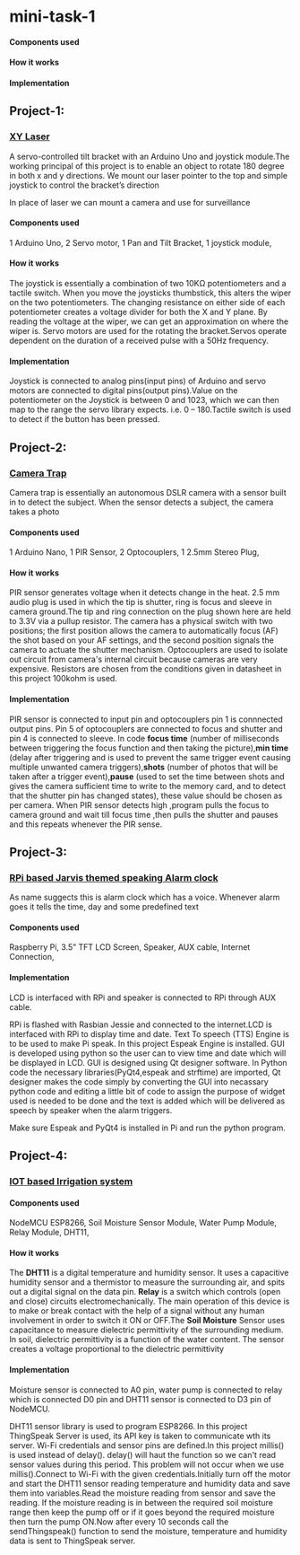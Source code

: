 # mini-task-1

#### Components used
#### How it works
#### Implementation

## Project-1:
### [XY Laser](https://diyodemag.com/projects/xy_lasyer_arduino_pan_tilt_servo_laser_pointer_project)
  
A servo-controlled tilt bracket with an Arduino Uno and joystick module.The working principal of this project is to enable an object to rotate 180 degree in both x and y directions. We mount our laser pointer to the top and simple joystick to control the bracket’s direction

In place of laser we can mount a camera and use for surveillance

#### Components used

1 Arduino Uno,
2 Servo	motor,
1 Pan and Tilt Bracket,
1 joystick module,

#### How it works
The joystick is essentially a combination of two 10KΩ potentiometers and a tactile switch. When you move the joysticks thumbstick, this alters the wiper on the two potentiometers. The changing resistance on either side of each potentiometer creates a voltage divider for both the X and Y plane. By reading the voltage at the wiper, we can get an approximation on where the wiper is.
Servo motors are used for the rotating the bracket.Servos operate dependent on the duration of a received pulse with a 50Hz frequency.

#### Implementation
Joystick is connected to analog pins(input pins) of Arduino and servo motors are connected to digital pins(output pins).Value on the potentiometer on the Joystick is between 0 and 1023, which we can then map to the range the servo library expects. i.e. 0 – 180.Tactile switch is used to detect if the button has been pressed.


## Project-2:
### [Camera Trap](https://diyodemag.com/projects/camera_trap)

Camera trap is essentially an autonomous DSLR camera with a sensor built in to detect the subject. When the sensor detects a subject, the camera takes a photo

#### Components used

1 Arduino Nano, 
1 PIR Sensor,
2 Optocouplers,	
1 2.5mm Stereo Plug,

#### How it works

PIR sensor generates voltage when it detects change in the heat. 2.5 mm audio plug is used in which the tip is shutter, ring is focus and sleeve in camera ground.The tip and ring connection on the plug shown here are held to 3.3V via a pullup resistor. The camera has a physical switch with two positions; the first position allows the camera to automatically focus (AF) the shot based on your AF settings, and the second position signals the camera to actuate the shutter mechanism. Optocouplers are used to isolate out circuit from camera's internal circuit because cameras are very expensive. Resistors are chosen from the conditions given in datasheet in this project 100kohm is used.  
#### Implementation

PIR sensor is connected to input pin and optocouplers pin 1 is connnected output pins. Pin 5 of optocouplers are connected to focus and shutter and pin 4 is connected to sleeve. In code **focus time** (number of milliseconds between triggering the focus function and then taking the picture),**min time** (delay after triggering and is used to prevent the same trigger event causing multiple unwanted camera triggers),**shots** (number of photos that will be taken after a trigger event),**pause** (used to set the time between shots and gives the camera sufficient time to write to the memory card, and to detect that the shutter pin has changed states), these value should be chosen as per camera. When PIR sensor detects high ,program pulls the focus to camera ground and wait till focus time ,then pulls the shutter and pauses and this repeats whenever the PIR sense.

## Project-3:
### [RPi based Jarvis themed speaking Alarm clock](https://circuitdigest.com/microcontroller-projects/raspberry-pi-based-jarvis-themed-speaking-alarm-clock)

As name suggects this is alarm clock which has a voice. Whenever alarm goes it tells the time, day and some predefined text 

#### Components used

Raspberry Pi,
3.5” TFT LCD Screen,
Speaker,
AUX cable,
Internet Connection,

#### Implementation

LCD is interfaced with RPi and speaker is connected to RPi through AUX cable.

RPi is flashed with Rasbian Jessie and connected to the internet.LCD is interfaced with RPi to display time and date. Text To speech (TTS) Engine is to be used to make Pi speak. In this project Espeak Engine is installed. GUI is developed using python so the user can to view time and date which will be displayed in LCD. GUI is designed using Qt designer software. In Python code the necessary libraries(PyQt4,espeak and strftime) are imported, Qt designer makes the code simply by converting the GUI into necassary python code and editing a little bit of code to assign the purpose of widget used is needed to be done and the text is added which will be delivered as speech by speaker when the alarm triggers.

Make sure Espeak and PyQt4 is installed in Pi and run the python program.

## Project-4:
### [IOT based Irrigation system](https://circuitdigest.com/microcontroller-projects/iot-based-smart-irrigation-system-using-esp8266-and-soil-moisture-sensor)

#### Components used

NodeMCU ESP8266,
Soil Moisture Sensor Module,
Water Pump Module,
Relay Module,
DHT11,

#### How it works

The **DHT11** is a digital temperature and humidity sensor. It uses a capacitive humidity sensor and a thermistor to measure the surrounding air, and spits out a digital signal on the data pin. **Relay** is a switch which controls (open and close) circuits electromechanically. The main operation of this device is to make or break contact with the help of a signal without any human involvement in order to switch it ON or OFF.The **Soil Moisture** Sensor uses capacitance to measure dielectric permittivity of the surrounding medium. In soil, dielectric permittivity is a function of the water content. The sensor creates a voltage proportional to the dielectric permittivity

#### Implementation

Moisture sensor is connected to A0 pin, water pump is connected to relay which is connected D0 pin and DHT11 sensor is connected to D3 pin of NodeMCU.

DHT11 sensor library is used to program ESP8266. In this project ThingSpeak Server is used, its API key is taken to communicate wth its server. Wi-Fi credentials and sensor pins are defined.In this project millis() is used instead of delay(). delay() will haut the function so we can't read sensor values during this period. This problem will not occur when we use millis().Connect to Wi-Fi with the given credentials.Initially turn off the motor and start the DHT11 sensor reading temperature and humidity data and save them into variables.Read the moisture reading from sensor and save the reading.
If the moisture reading is in between the required soil moisture range then keep the pump off or if it goes beyond the required moisture then turn the pump ON.Now after every 10 seconds call the sendThingspeak() function to send the moisture, temperature and humidity data is sent to ThingSpeak server.
 

